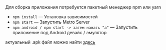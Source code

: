 Для сборка приложения потребуется пакетный менеджер npm или yarn

- `npm install` — Установка зависимостей
- `npm start` — Запустить Metro Server
- `npm android / npm start -> затем нажать "a"` — Запустить приложение под Android девайс / эмулятор

актуальный .apk файл можно найти [здесь](https://github.com/soupInnerHTML/rn-timetable-app/releases)
